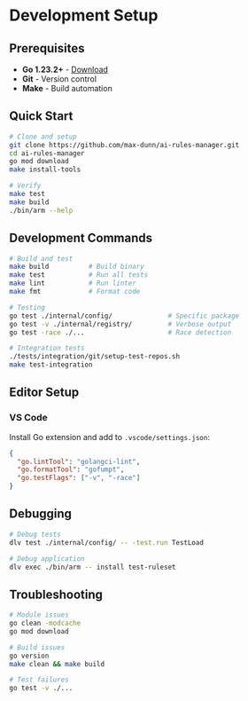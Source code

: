 # Development Setup

## Prerequisites

- **Go 1.23.2+** - [Download](https://golang.org/dl/)
- **Git** - Version control
- **Make** - Build automation

## Quick Start

```bash
# Clone and setup
git clone https://github.com/max-dunn/ai-rules-manager.git
cd ai-rules-manager
go mod download
make install-tools

# Verify
make test
make build
./bin/arm --help
```

## Development Commands

```bash
# Build and test
make build          # Build binary
make test           # Run all tests
make lint           # Run linter
make fmt            # Format code

# Testing
go test ./internal/config/              # Specific package
go test -v ./internal/registry/         # Verbose output
go test -race ./...                     # Race detection

# Integration tests
./tests/integration/git/setup-test-repos.sh
make test-integration
```

## Editor Setup

### VS Code
Install Go extension and add to `.vscode/settings.json`:
```json
{
  "go.lintTool": "golangci-lint",
  "go.formatTool": "gofumpt",
  "go.testFlags": ["-v", "-race"]
}
```

## Debugging

```bash
# Debug tests
dlv test ./internal/config/ -- -test.run TestLoad

# Debug application
dlv exec ./bin/arm -- install test-ruleset
```

## Troubleshooting

```bash
# Module issues
go clean -modcache
go mod download

# Build issues
go version
make clean && make build

# Test failures
go test -v ./...
```
